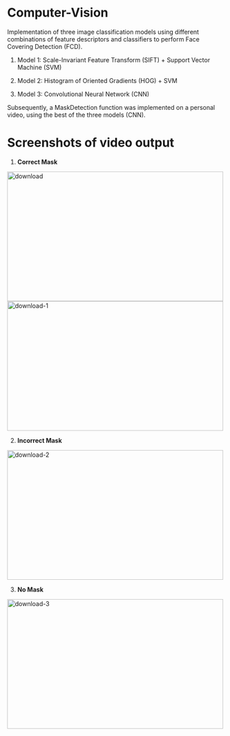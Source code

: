 # Computer-Vision
Implementation of three image classification models using different combinations of feature descriptors and classifiers to perform Face Covering Detection (FCD).

1. Model 1: Scale-Invariant Feature Transform (SIFT) + Support Vector Machine (SVM)

2. Model 2: Histogram of Oriented Gradients (HOG) + SVM

3. Model 3: Convolutional Neural Network (CNN)

Subsequently, a MaskDetection function was implemented on a personal video, using the best of the three models (CNN).

# Screenshots of video output

1. **Correct Mask**


<img width="500" height="300" alt="download" src="https://github.com/user-attachments/assets/6ef5b349-7ccc-4a37-b809-8b4812d7ea35" />


<img width="500" height="300" alt="download-1" src="https://github.com/user-attachments/assets/d3cc5a1c-d269-4e97-b14a-56a0b85d4e33" />


2. **Incorrect Mask**


<img width="500" height="300" alt="download-2" src="https://github.com/user-attachments/assets/f886dd84-2f55-437c-90a5-dbb5ddb215af" />


3. **No Mask**


<img width="500" height="300" alt="download-3" src="https://github.com/user-attachments/assets/e8849db7-b496-45db-9516-413a20fcd344" />
